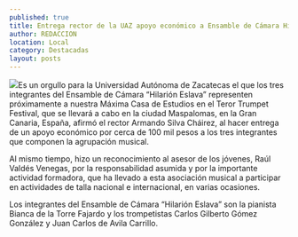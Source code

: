 ```yaml
---
published: true
title: Entrega rector de la UAZ apoyo económico a Ensamble de Cámara Hilarión Eslava
author: REDACCION
location: Local
category: Destacadas
layout: posts
---
```


![](http://i.imgur.com/5DSHyDFm.jpg)Es un orgullo para la Universidad Autónoma de Zacatecas el que los tres integrantes del Ensamble de Cámara “Hilarión Eslava” representen próximamente a nuestra Máxima Casa de Estudios en el Teror Trumpet Festival, que se llevará a cabo en la ciudad Maspalomas, en la Gran Canaria, España, afirmó el rector Armando Silva Cháirez, al hacer entrega de un apoyo económico por cerca de 100 mil pesos a los tres integrantes que componen la agrupación musical.

Al mismo tiempo, hizo un reconocimiento al asesor de los jóvenes, Raúl Valdés Venegas, por la responsabilidad asumida y por la importante actividad formadora, que ha llevado a esta asociación musical a participar en actividades de talla nacional e internacional, en varias ocasiones.

Los integrantes del Ensamble de Cámara “Hilarión Eslava” son la pianista Bianca de la Torre Fajardo y los trompetistas Carlos Gilberto Gómez González y Juan Carlos de Avila Carrillo.

